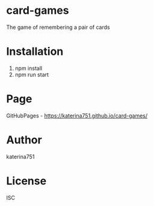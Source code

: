 # card-games

The game of remembering a pair of cards

# Installation

1. npm install
2. npm run start

# Page

GitHubPages - https://katerina751.github.io/card-games/

# Author

katerina751

# License

ISC